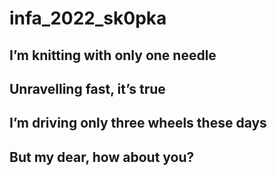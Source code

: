 # infa_2022_sk0pka
## I’m knitting with only one needle
## Unravelling fast, it’s true
## I’m driving only three wheels these days
## But my dear, how about you?

